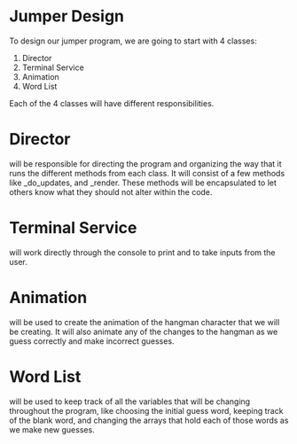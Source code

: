 # Jumper Design

To design our jumper program, we are going to start with 4 classes:
1. Director
2. Terminal Service
3. Animation
4. Word List

Each of the 4 classes will have different responsibilities. 

# Director 
will be responsible for
directing the program and organizing the way that it runs the different methods from each class. 
It will consist of a few methods like _do_updates, and _render. These methods will be encapsulated
to let others know what they should not alter within the code. 

# Terminal Service
will work directly through the console to print and to take inputs from the user.

# Animation
will be used to create the animation of the hangman character that we will be creating. It
will also animate any of the changes to the hangman as we guess correctly and make incorrect guesses. 

# Word List 
will be used to keep track of all the variables that will be changing throughout the program, 
like choosing the initial guess word, keeping track of the blank word, and changing the arrays that hold
each of those words as we make new guesses. 